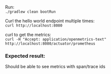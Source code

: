 Run:  
`./gradlew clean bootRun`

Curl the hello world endpoint multiple times:  
`curl http://localhost:8080`

curl to get the metrics:  
`curl -H "Accept: application/openmetrics-text" http://localhost:8080/actuator/prometheus`

### Expected result:  
Should be able to see metrics with span/trace ids